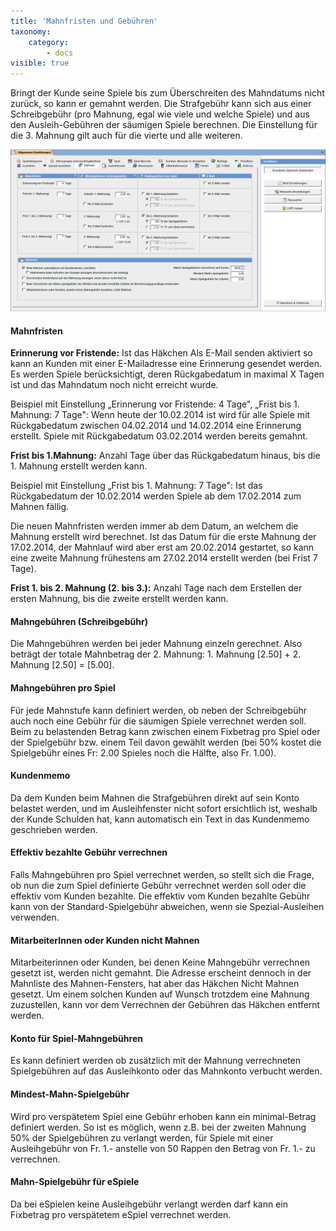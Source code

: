 ```yaml
---
title: 'Mahnfristen und Gebühren'
taxonomy:
    category:
        - docs
visible: true
---
```


Bringt der Kunde seine Spiele bis zum Überschreiten des Mahndatums nicht zurück, so kann er gemahnt werden. Die Strafgebühr kann sich aus einer Schreibgebühr (pro Mahnung, egal wie viele und welche Spiele) und aus den Ausleih-Gebühren der säumigen Spiele berechnen. Die Einstellung für die 3. Mahnung gilt auch für die vierte und alle weiteren.

![mahnfristen](../../../images/mahnfristen.png)

#### Mahnfristen

**Erinnerung vor Fristende:** Ist das Häkchen Als E-Mail senden aktiviert so kann an Kunden mit einer E-Mailadresse eine Erinnerung gesendet werden. Es werden Spiele berücksichtigt, deren Rückgabedatum in maximal X Tagen ist und das Mahndatum noch nicht erreicht wurde.

Beispiel mit Einstellung „Erinnerung vor Fristende: 4 Tage", „Frist bis 1. Mahnung: 7 Tage": Wenn heute der 10.02.2014 ist wird für alle Spiele mit Rückgabedatum zwischen 04.02.2014 und 14.02.2014 eine Erinnerung erstellt. Spiele mit Rückgabedatum 03.02.2014 werden bereits gemahnt.

**Frist bis 1.Mahnung:** Anzahl Tage über das Rückgabedatum hinaus, bis die 1. Mahnung erstellt werden kann.

Beispiel mit Einstellung „Frist bis 1. Mahnung: 7 Tage": Ist das Rückgabedatum der 10.02.2014 werden Spiele ab dem 17.02.2014 zum Mahnen fällig.

Die neuen Mahnfristen werden immer ab dem Datum, an welchem die Mahnung erstellt wird berechnet. Ist das Datum für die erste Mahnung der 17.02.2014, der Mahnlauf wird aber erst am 20.02.2014 gestartet, so kann eine zweite Mahnung frühestens am 27.02.2014 erstellt werden (bei Frist 7 Tage).

**Frist 1. bis 2. Mahnung (2. bis 3.):** Anzahl Tage nach dem Erstellen der ersten Mahnung, bis die zweite erstellt werden kann.

#### Mahngebühren (Schreibgebühr)

Die Mahngebühren werden bei jeder Mahnung einzeln gerechnet. Also beträgt der totale Mahnbetrag der 2. Mahnung: 1. Mahnung [2.50] + 2. Mahnung [2.50] = [5.00].

#### Mahngebühren pro Spiel

Für jede Mahnstufe kann definiert werden, ob neben der Schreibgebühr auch noch eine Gebühr für die säumigen Spiele verrechnet werden soll. Beim zu belastenden Betrag kann zwischen einem Fixbetrag pro Spiel oder der Spielgebühr bzw. einem Teil davon gewählt werden (bei 50% kostet die Spielgebühr eines Fr: 2.00 Spieles noch die Hälfte, also Fr. 1.00).

#### Kundenmemo

Da dem Kunden beim Mahnen die Strafgebühren direkt auf sein Konto belastet werden, und im Ausleihfenster nicht sofort ersichtlich ist, weshalb der Kunde Schulden hat, kann automatisch ein Text in das Kundenmemo geschrieben werden.

#### Effektiv bezahlte Gebühr verrechnen

Falls Mahngebühren pro Spiel verrechnet werden, so stellt sich die Frage, ob nun die zum Spiel definierte Gebühr verrechnet werden soll oder die effektiv vom Kunden bezahlte. Die effektiv vom Kunden bezahlte Gebühr kann von der Standard-Spielgebühr abweichen, wenn sie Spezial-Ausleihen verwenden.

#### MitarbeiterInnen oder Kunden nicht Mahnen

Mitarbeiterinnen oder Kunden, bei denen Keine Mahngebühr verrechnen gesetzt ist, werden nicht gemahnt. Die Adresse erscheint dennoch in der Mahnliste des Mahnen-Fensters, hat aber das Häkchen Nicht Mahnen gesetzt. Um einem solchen Kunden auf Wunsch trotzdem eine Mahnung zuzustellen, kann vor dem Verrechnen der Gebühren das Häkchen entfernt werden.

#### Konto für Spiel-Mahngebühren

Es kann definiert werden ob zusätzlich mit der Mahnung verrechneten Spielgebühren auf das Ausleihkonto oder das Mahnkonto verbucht werden.

#### Mindest-Mahn-Spielgebühr

Wird pro verspätetem Spiel eine Gebühr erhoben kann ein minimal-Betrag definiert werden. So ist es möglich, wenn z.B. bei der zweiten Mahnung 50% der Spielgebühren zu verlangt werden, für Spiele mit einer Ausleihgebühr von Fr. 1.- anstelle von 50 Rappen den Betrag von Fr. 1.- zu verrechnen.

#### Mahn-Spielgebühr für eSpiele

Da bei eSpielen keine Ausleihgebühr verlangt werden darf kann ein Fixbetrag pro verspätetem eSpiel verrechnet werden.
